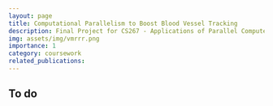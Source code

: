 ```yaml
---
layout: page
title: Computational Parallelism to Boost Blood Vessel Tracking
description: Final Project for CS267 - Applications of Parallel Computers
img: assets/img/vmrrr.png
importance: 1
category: coursework
related_publications:
---
```


## To do
